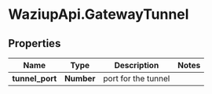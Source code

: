 # WaziupApi.GatewayTunnel

## Properties

| Name            | Type       | Description         | Notes      |
| --------------- | ---------- | ------------------- | ---------- |
| **tunnel_port** | **Number** | port for the tunnel

